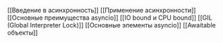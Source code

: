 [[Введение в асинхронность]]
[[Применение асинхронности]]
[[Основные преимущества asyncio]]
[[IO bound и CPU bound]]
[[GIL (Global Interpreter Lock)]]
[[Основные элементы asyncio]]
[[Awaitable объекты]]